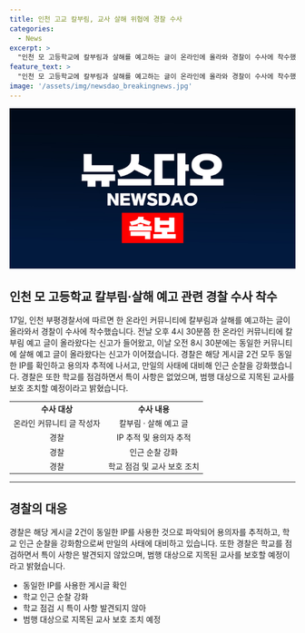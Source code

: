 ```yaml
---
title: 인천 고교 칼부림, 교사 살해 위협에 경찰 수사
categories:
  - News
excerpt: >
  "인천 모 고등학교에 칼부림과 살해를 예고하는 글이 온라인에 올라와 경찰이 수사에 착수했다. 작성자는 신원을 숨기고 있으며, 경찰은 용의자를 추적 중이다. 해당 학교 주변 순찰을 강화하고 대비 조치를 취하고 있으며, 특이 사항은 발견되지 않았다고 밝혀졌다."
feature_text: >
  "인천 모 고등학교에 칼부림과 살해를 예고하는 글이 온라인에 올라와 경찰이 수사에 착수했다. 작성자는 신원을 숨기고 있으며, 경찰은 용의자를 추적 중이다. 해당 학교 주변 순찰을 강화하고 대비 조치를 취하고 있으며, 특이 사항은 발견되지 않았다고 밝혀졌다."
image: '/assets/img/newsdao_breakingnews.jpg'
---
```


<p><img src="/assets/img/newsdao_breakingnews.jpg" alt="pcversion 속보" /></p>

<h2 data-ke-size="size26">인천 모 고등학교 칼부림·살해 예고 관련 경찰 수사 착수</h2>

<p data-ke-size="size16">17일, 인천 부평경찰서에 따르면 한 온라인 커뮤니티에 칼부림과 살해를 예고하는 글이 올라와서 경찰이 수사에 착수했습니다. 전날 오후 4시 30분쯤 한 온라인 커뮤니티에 칼부림 예고 글이 올라왔다는 신고가 들어왔고, 이날 오전 8시 30분에는 동일한 커뮤니티에 살해 예고 글이 올라왔다는 신고가 이어졌습니다. 경찰은 해당 게시글 2건 모두 동일한 IP를 확인하고 용의자 추적에 나서고, 만일의 사태에 대비해 인근 순찰을 강화했습니다. 경찰은 또한 학교를 점검하면서 특이 사항은 없었으며, 범행 대상으로 지목된 교사를 보호 조치할 예정이라고 밝혔습니다.</p>

<table>
    <tr>
        <td style="text-align: center; height: 17px;"><b>수사 대상</b></td>
        <td style="text-align: center; height: 17px;"><b>수사 내용</b></td>
    </tr>
    <tr>
        <td style="text-align: center;">온라인 커뮤니티 글 작성자</td>
        <td style="text-align: center;">칼부림 · 살해 예고 글</td>
    </tr>
    <tr>
        <td style="text-align: center;">경찰</td>
        <td style="text-align: center;">IP 추적 및 용의자 추적</td>
    </tr>
    <tr>
        <td style="text-align: center;">경찰</td>
        <td style="text-align: center;">인근 순찰 강화</td>
    </tr>
    <tr>
        <td style="text-align: center;">경찰</td>
        <td style="text-align: center;">학교 점검 및 교사 보호 조치</td>
    </tr>
</table>

<hr>

<h2 data-ke-size="size26">경찰의 대응</h2>

<p data-ke-size="size16">경찰은 해당 게시글 2건이 동일한 IP를 사용한 것으로 파악되어 용의자를 추적하고, 학교 인근 순찰을 강화함으로써 만일의 사태에 대비하고 있습니다. 또한 경찰은 학교를 점검하면서 특이 사항은 발견되지 않았으며, 범행 대상으로 지목된 교사를 보호할 예정이라고 밝혔습니다.</p>

<ul>
    <li>동일한 IP를 사용한 게시글 확인</li>
    <li>학교 인근 순찰 강화</li>
    <li>학교 점검 시 특이 사항 발견되지 않아</li>
    <li>범행 대상으로 지목된 교사 보호 조치 예정</li>
</ul>

<p data-ke-size="size16">&nbsp;</p>

